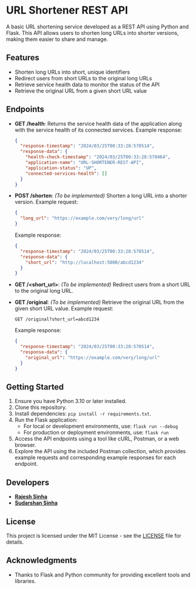 # URL Shortener REST API

A basic URL shortening service developed as a REST API using Python and Flask. This API allows users to shorten long URLs into shorter versions, making them easier to share and manage.

## Features

- Shorten long URLs into short, unique identifiers
- Redirect users from short URLs to the original long URLs
- Retrieve service health data to monitor the status of the API
- Retrieve the original URL from a given short URL value

## Endpoints

- **GET /health**: Returns the service health data of the application along with the service health of its connected services. Example response:

  ```json
  {
    "response-timestamp": "2024/03/25T00:33:28:570514",
    "response-data": {
      "health-check-timestamp": "2024/03/25T00:33:28:570464",
      "application-name": "URL-SHORTENER-REST-API",
      "application-status": "UP",
      "connected-services-health": []
    }
  }
  ```

- **POST /shorten**: _(To be implemented)_ Shorten a long URL into a shorter version. Example request:

  ```json
  {
    "long_url": "https://example.com/very/long/url"
  }
  ```

  Example response:

  ```json
  {
    "response-timestamp": "2024/03/25T00:33:28:570514",
    "response-data": {
      "short_url": "http://localhost:5000/abcd1234"
    }
  }
  ```

- **GET /\<short_url>**: _(To be implemented)_ Redirect users from a short URL to the original long URL.

- **GET /original**: _(To be implemented)_ Retrieve the original URL from the given short URL value. Example request:

  ```
  GET /original?short_url=abcd1234
  ```

  Example response:

  ```json
  {
    "response-timestamp": "2024/03/25T00:33:28:570514",
    "response-data": {
      "original_url": "https://example.com/very/long/url"
    }
  }
  ```

## Getting Started

1. Ensure you have Python 3.10 or later installed.
2. Clone this repository.
3. Install dependencies: `pip install -r requirements.txt`.
4. Run the Flask application:
   - For local or development environments, use: `flask run --debug`
   - For production or deployment environments, use: `flask run`
5. Access the API endpoints using a tool like cURL, Postman, or a web browser.
6. Explore the API using the included Postman collection, which provides example requests and corresponding example responses for each endpoint.

## Developers

- **[Rajesh Sinha](https://github.com/rajeshsinha1997)**
- **[Sudarshan Sinha](https://github.com/ssinha2103)**

## License

This project is licensed under the MIT License - see the [LICENSE](LICENSE) file for details.

## Acknowledgments

- Thanks to Flask and Python community for providing excellent tools and libraries.

